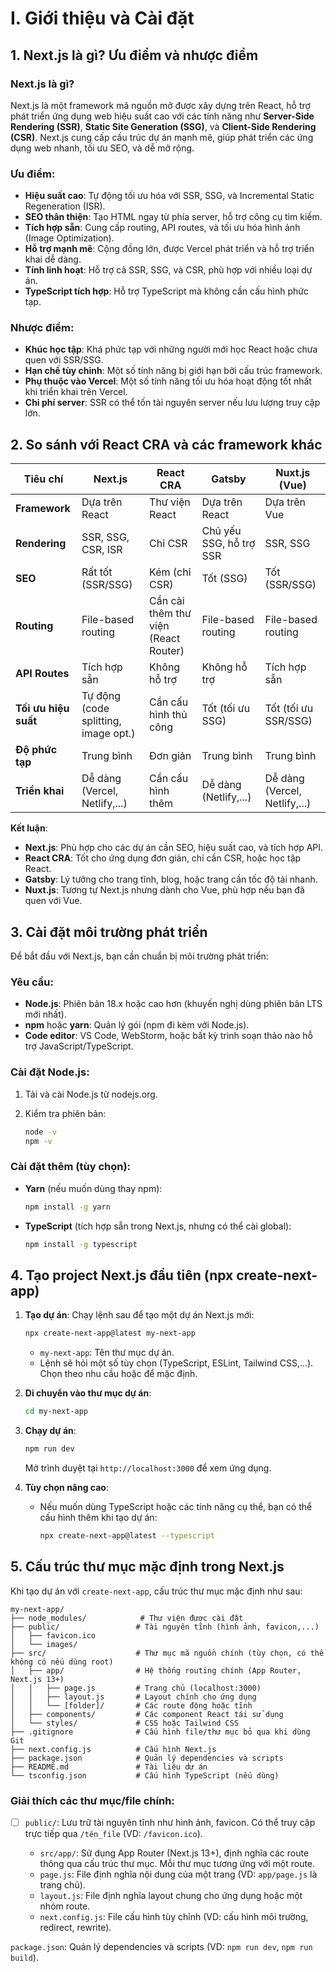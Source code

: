 # I. Giới thiệu và Cài đặt

## 1. Next.js là gì? Ưu điểm và nhược điểm

### Next.js là gì?

Next.js là một framework mã nguồn mở được xây dựng trên React, hỗ trợ phát triển ứng dụng web hiệu suất cao với các tính năng như **Server-Side Rendering (SSR)**, **Static Site Generation (SSG)**, và **Client-Side Rendering (CSR)**. Next.js cung cấp cấu trúc dự án mạnh mẽ, giúp phát triển các ứng dụng web nhanh, tối ưu SEO, và dễ mở rộng.

### Ưu điểm:

- **Hiệu suất cao**: Tự động tối ưu hóa với SSR, SSG, và Incremental Static Regeneration (ISR).
- **SEO thân thiện**: Tạo HTML ngay từ phía server, hỗ trợ công cụ tìm kiếm.
- **Tích hợp sẵn**: Cung cấp routing, API routes, và tối ưu hóa hình ảnh (Image Optimization).
- **Hỗ trợ mạnh mẽ**: Cộng đồng lớn, được Vercel phát triển và hỗ trợ triển khai dễ dàng.
- **Tính linh hoạt**: Hỗ trợ cả SSR, SSG, và CSR, phù hợp với nhiều loại dự án.
- **TypeScript tích hợp**: Hỗ trợ TypeScript mà không cần cấu hình phức tạp.

### Nhược điểm:

- **Khúc học tập**: Khá phức tạp với những người mới học React hoặc chưa quen với SSR/SSG.
- **Hạn chế tùy chỉnh**: Một số tính năng bị giới hạn bởi cấu trúc framework.
- **Phụ thuộc vào Vercel**: Một số tính năng tối ưu hóa hoạt động tốt nhất khi triển khai trên Vercel.
- **Chi phí server**: SSR có thể tốn tài nguyên server nếu lưu lượng truy cập lớn.

## 2. So sánh với React CRA và các framework khác

| **Tiêu chí**         | **Next.js**                          | **React CRA**                        | **Gatsby**              | **Nuxt.js (Vue)**             |
| -------------------- | ------------------------------------ | ------------------------------------ | ----------------------- | ----------------------------- |
| **Framework**        | Dựa trên React                       | Thư viện React                       | Dựa trên React          | Dựa trên Vue                  |
| **Rendering**        | SSR, SSG, CSR, ISR                   | Chỉ CSR                              | Chủ yếu SSG, hỗ trợ SSR | SSR, SSG                      |
| **SEO**              | Rất tốt (SSR/SSG)                    | Kém (chỉ CSR)                        | Tốt (SSG)               | Tốt (SSR/SSG)                 |
| **Routing**          | File-based routing                   | Cần cài thêm thư viện (React Router) | File-based routing      | File-based routing            |
| **API Routes**       | Tích hợp sẵn                         | Không hỗ trợ                         | Không hỗ trợ            | Tích hợp sẵn                  |
| **Tối ưu hiệu suất** | Tự động (code splitting, image opt.) | Cần cấu hình thủ công                | Tốt (tối ưu SSG)        | Tốt (tối ưu SSR/SSG)          |
| **Độ phức tạp**      | Trung bình                           | Đơn giản                             | Trung bình              | Trung bình                    |
| **Triển khai**       | Dễ dàng (Vercel, Netlify,...)        | Cần cấu hình thêm                    | Dễ dàng (Netlify,...)   | Dễ dàng (Vercel, Netlify,...) |

**Kết luận**:

- **Next.js**: Phù hợp cho các dự án cần SEO, hiệu suất cao, và tích hợp API.
- **React CRA**: Tốt cho ứng dụng đơn giản, chỉ cần CSR, hoặc học tập React.
- **Gatsby**: Lý tưởng cho trang tĩnh, blog, hoặc trang cần tốc độ tải nhanh.
- **Nuxt.js**: Tương tự Next.js nhưng dành cho Vue, phù hợp nếu bạn đã quen với Vue.

## 3. Cài đặt môi trường phát triển

Để bắt đầu với Next.js, bạn cần chuẩn bị môi trường phát triển:

### Yêu cầu:

- **Node.js**: Phiên bản 18.x hoặc cao hơn (khuyến nghị dùng phiên bản LTS mới nhất).
- **npm** hoặc **yarn**: Quản lý gói (npm đi kèm với Node.js).
- **Code editor**: VS Code, WebStorm, hoặc bất kỳ trình soạn thảo nào hỗ trợ JavaScript/TypeScript.

### Cài đặt Node.js:

1. Tải và cài Node.js từ nodejs.org.

2. Kiểm tra phiên bản:

   ```bash
   node -v
   npm -v
   ```

### Cài đặt thêm (tùy chọn):

- **Yarn** (nếu muốn dùng thay npm):

  ```bash
  npm install -g yarn
  ```

- **TypeScript** (tích hợp sẵn trong Next.js, nhưng có thể cài global):

  ```bash
  npm install -g typescript
  ```

## 4. Tạo project Next.js đầu tiên (npx create-next-app)

1. **Tạo dự án**: Chạy lệnh sau để tạo một dự án Next.js mới:

   ```bash
   npx create-next-app@latest my-next-app
   ```

   - `my-next-app`: Tên thư mục dự án.
   - Lệnh sẽ hỏi một số tùy chọn (TypeScript, ESLint, Tailwind CSS,...). Chọn theo nhu cầu hoặc để mặc định.

2. **Di chuyển vào thư mục dự án**:

   ```bash
   cd my-next-app
   ```

3. **Chạy dự án**:

   ```bash
   npm run dev
   ```

   Mở trình duyệt tại `http://localhost:3000` để xem ứng dụng.

4. **Tùy chọn nâng cao**:

   - Nếu muốn dùng TypeScript hoặc các tính năng cụ thể, bạn có thể cấu hình thêm khi tạo dự án:

     ```bash
     npx create-next-app@latest --typescript
     ```

## 5. Cấu trúc thư mục mặc định trong Next.js

Khi tạo dự án với `create-next-app`, cấu trúc thư mục mặc định như sau:

```
my-next-app/
├── node_modules/            # Thư viện được cài đặt
├── public/                 # Tài nguyên tĩnh (hình ảnh, favicon,...)
│   ├── favicon.ico
│   └── images/
├── src/                    # Thư mục mã nguồn chính (tùy chọn, có thể không có nếu dùng root)
│   ├── app/                # Hệ thống routing chính (App Router, Next.js 13+)
│   │   ├── page.js         # Trang chủ (localhost:3000)
│   │   ├── layout.js       # Layout chính cho ứng dụng
│   │   └── [folder]/       # Các route động hoặc tĩnh
│   ├── components/         # Các component React tái sử dụng
│   └── styles/             # CSS hoặc Tailwind CSS
├── .gitignore              # Cấu hình file/thư mục bỏ qua khi dùng Git
├── next.config.js          # Cấu hình Next.js
├── package.json            # Quản lý dependencies và scripts
├── README.md               # Tài liệu dự án
└── tsconfig.json           # Cấu hình TypeScript (nếu dùng)
```

### Giải thích các thư mục/file chính:

- [ ] `public/`: Lưu trữ tài nguyên tĩnh như hình ảnh, favicon. Có thể truy cập trực tiếp qua `/tên_file` (VD: `/favicon.ico`).

  - `src/app/`: Sử dụng App Router (Next.js 13+), định nghĩa các route thông qua cấu trúc thư mục. Mỗi thư mục tương ứng với một route.
  - `page.js`: File định nghĩa nội dung của một trang (VD: `app/page.js` là trang chủ).
  - `layout.js`: File định nghĩa layout chung cho ứng dụng hoặc một nhóm route.
  - `next.config.js`: File cấu hình tùy chỉnh (VD: cấu hình môi trường, redirect, rewrite).

`package.json`: Quản lý dependencies và scripts (VD: `npm run dev`, `npm run build`).
